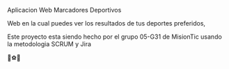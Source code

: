 Aplicacion Web
Marcadores Deportivos

Web en la cual puedes ver los resultados de tus deportes preferidos, 

Este proyecto esta siendo hecho por el grupo 05-G31 de MisionTic usando la metodologia SCRUM y Jira

🏐⚽🏀
